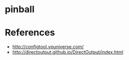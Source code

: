 # pinball

# References

* http://configtool.vpuniverse.com/
* http://directoutput.github.io/DirectOutput/index.html
